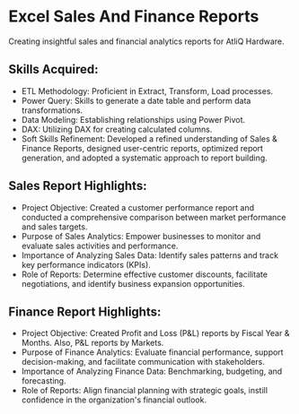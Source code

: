 # Excel Sales And Finance Reports
Creating insightful sales and financial analytics reports for AtliQ Hardware.

## Skills Acquired:
- ETL Methodology: Proficient in Extract, Transform, Load processes.
- Power Query: Skills to generate a date table and perform data transformations.
- Data Modeling: Establishing relationships using Power Pivot.
- DAX: Utilizing DAX for creating calculated columns.
- Soft Skills Refinement: Developed a refined understanding of Sales & Finance Reports, designed user-centric reports, optimized report generation, and adopted a systematic approach to report building.

## Sales Report Highlights:
- Project Objective: Created a customer performance report and conducted a comprehensive comparison between market performance and sales targets.
- Purpose of Sales Analytics: Empower businesses to monitor and evaluate sales activities and performance.
- Importance of Analyzing Sales Data: Identify sales patterns and track key performance indicators (KPIs).
- Role of Reports: Determine effective customer discounts, facilitate negotiations, and identify business expansion opportunities.

## Finance Report Highlights:
- Project Objective: Created Profit and Loss (P&L) reports by Fiscal Year & Months. Also, P&L reports by Markets.
- Purpose of Finance Analytics: Evaluate financial performance, support decision-making, and facilitate communication with stakeholders.
- Importance of Analyzing Finance Data: Benchmarking, budgeting, and forecasting.
- Role of Reports: Align financial planning with strategic goals, instill confidence in the organization's financial outlook.
